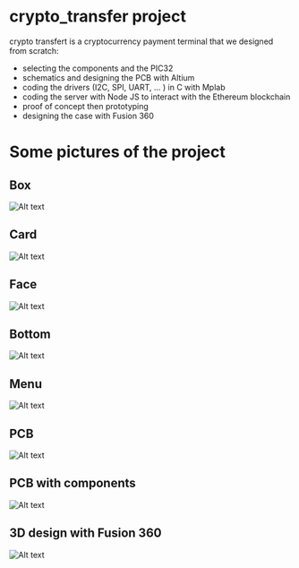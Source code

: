 # crypto_transfer project

crypto transfert is a cryptocurrency payment terminal that we designed from scratch:
  - selecting the components and the PIC32
  - schematics and designing the PCB with Altium
  - coding the drivers (I2C, SPI, UART, ... ) in C with Mplab
  - coding the server with Node JS to interact with the Ethereum blockchain
  - proof of concept then prototyping
  - designing the case with Fusion 360

# Some pictures of the project

## Box
![Alt text](/project_pictures/box.jpg?raw=true "Box")

## Card
![Alt text](/project_pictures/card.jpg?raw=true "Card")

## Face
![Alt text](/project_pictures/face.jpg?raw=true "Face")

## Bottom
![Alt text](/project_pictures/bottom.jpg?raw=true "Bottom")

## Menu
![Alt text](/project_pictures/menu.jpg?raw=true "Menu")

## PCB
![Alt text](/project_pictures/pcb.jpg?raw=true "PCB")

## PCB with components
![Alt text](/project_pictures/pcb_with_components.jpg?raw=true "PCB with components")

## 3D design with Fusion 360
![Alt text](/project_pictures/3d_design.jpg?raw=true "3D design")
